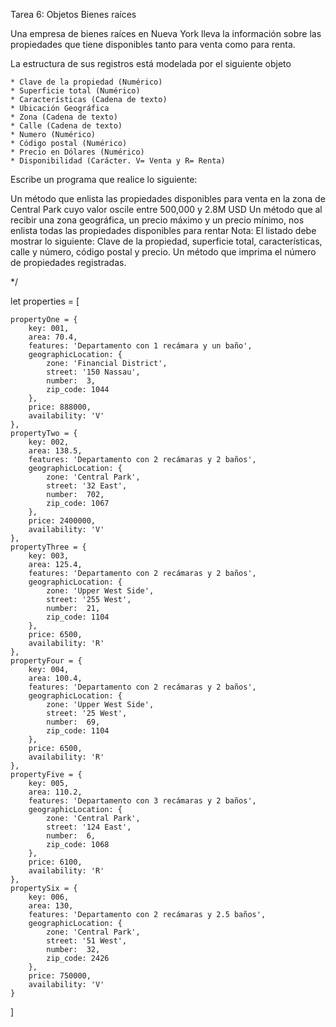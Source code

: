 Tarea 6: Objetos
Bienes raíces

Una empresa de bienes raíces en Nueva York lleva la información sobre las propiedades que tiene disponibles tanto para venta como para renta.

La estructura de sus registros está modelada por el siguiente objeto

    * Clave de la propiedad (Numérico)
    * Superficie total (Numérico)
    * Características (Cadena de texto)
    * Ubicación Geográfica
    * Zona (Cadena de texto)
    * Calle (Cadena de texto)
    * Numero (Numérico)
    * Código postal (Numérico)
    * Precio en Dólares (Numérico)
    * Disponibilidad (Carácter. V= Venta y R= Renta)

Escribe un programa que realice lo siguiente:

Un método que enlista las propiedades disponibles para venta en la zona de Central Park cuyo valor oscile entre 500,000 y 2.8M USD
Un método que al recibir una zona geográfica, un precio máximo y un precio mínimo, nos enlista todas las propiedades disponibles para rentar
Nota: El listado debe mostrar lo siguiente: Clave de la propiedad, superficie total, características, calle y número, código postal y precio.
Un método que imprima el número de propiedades registradas.


*/

let properties = [

    propertyOne = {
        key: 001,
        area: 70.4,
        features: 'Departamento con 1 recámara y un baño',
        geographicLocation: {
            zone: 'Financial District',
            street: '150 Nassau',
            number:  3,
            zip_code: 1044
        },
        price: 888000,
        availability: 'V'
    },
    propertyTwo = {
        key: 002,
        area: 138.5,
        features: 'Departamento con 2 recámaras y 2 baños',
        geographicLocation: {
            zone: 'Central Park',
            street: '32 East',
            number:  702,
            zip_code: 1067
        },
        price: 2400000,
        availability: 'V'
    },
    propertyThree = {
        key: 003,
        area: 125.4,
        features: 'Departamento con 2 recámaras y 2 baños',
        geographicLocation: {
            zone: 'Upper West Side',
            street: '255 West',
            number:  21,
            zip_code: 1104
        },
        price: 6500,
        availability: 'R'
    },
    propertyFour = {
        key: 004,
        area: 100.4,
        features: 'Departamento con 2 recámaras y 2 baños',
        geographicLocation: {
            zone: 'Upper West Side',
            street: '25 West',
            number:  69,
            zip_code: 1104
        },
        price: 6500,
        availability: 'R'
    },
    propertyFive = {
        key: 005,
        area: 110.2,
        features: 'Departamento con 3 recámaras y 2 baños',
        geographicLocation: {
            zone: 'Central Park',
            street: '124 East',
            number:  6,
            zip_code: 1068
        },
        price: 6100,
        availability: 'R'
    },
    propertySix = {
        key: 006,
        area: 130,
        features: 'Departamento con 2 recámaras y 2.5 baños',
        geographicLocation: {
            zone: 'Central Park',
            street: '51 West',
            number:  32,
            zip_code: 2426
        },
        price: 750000,
        availability: 'V'
    }
]